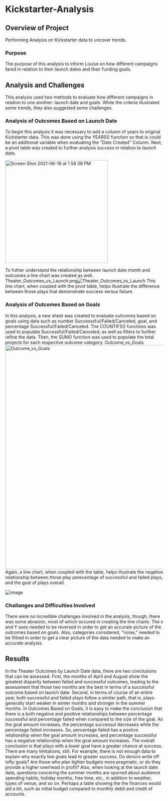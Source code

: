 # Kickstarter-Analysis
## Overview of Project
Performing Analysis on Kickstarter data to uncover trends.
### Purpose
The purpose of this analysis to inform Louise on how different campaigns fared in relation to their launch dates and their funding goals.
## Analysis and Challenges
This analysis used two methods to evaluate how different campaigns in relation to one another: launch date and goals. While the criteria illustrated some trends, they also suggested some challenges.   
### Analysis of Outcomes Based on Launch Date
To begin this analysis it was necessary to add a column of years to original Kickstarter data. This was done using the YEARS() function so that is could be an additional variable when evaluating the "Date Created" Column. Next, a pivot table was created to further analysis success in relation to launch date.

<img width="327" alt="Screen Shot 2021-06-18 at 1 58 08 PM" src="https://user-images.githubusercontent.com/84995704/122605785-8b162980-d03d-11eb-8dbc-321b0d5e8431.png">

To futher understand the relationship between launch date month and outcomes a line chart was created as well. 
Theater_Outcomes_vs_Launch.png![Theater_Outcomes_vs_Launch](https://user-images.githubusercontent.com/84995704/122606185-20b1b900-d03e-11eb-8bcc-cf3e4a5deda9.png)
This line chart, when coupled with the pivot table, helps illustrate the difference between those plays that demonstrate success versus failure. 
### Analysis of Outcomes Based on Goals
In this analysis, a new sheet was created to evaluate outcomes based on goals using data such as number Successsful/Failed/Canceled, goal, and percentage Successful/Failed/Canceled. The COUNTIFS() functions was used to populate Successful/Failed/Canceled, as well as filters to further refine the data. Then, the SUM() function was used to populate the total projects for each respective outcome category. 
Outcome_vs_Goals<img width="713" alt="Outcome_vs_Goals" src="https://user-images.githubusercontent.com/84995704/122608627-29a48980-d042-11eb-88b1-02b511a399c6.png">
Again, a line chart, when coupled with the table, helps illustrate the negative relationship between those play perecentage of successful and failed plays, and the goal of plays overall. 

![image](https://user-images.githubusercontent.com/84995704/122608932-bd765580-d042-11eb-82ed-b61d2ef6070c.png)
### Challanges and Difficulties Involved

There were no incredible challenges involved in the analysis, though, there was some abrasion, most of which occured in creating the line charts. The x and Y axes needed to be reversed in order to get an accurate picture of the outcomes based on goals. Also, categories considered, "noise," needed to be filtred in order to get a clear picture of the data needed to make an accurate analysis.
## Results
  In the Theater Outcomes by Launch Date data, there are two conclusions that can be assessed. First, the months of April and August show the greatest disparity between failed and successful outcomes, leading to the assessment that those two months are the best in terms of a successful outcome based on launch date. Second, in terms of course of an entire year, both successful and failed plays follow a similar path, that is, plays generally start weaker in winter months and stronger in the summer months. 
    In Outcomes Based on Goals, it is easy to make the conclusion that there is a both negative and positive relationships between percentage successful and percentage failed when compared to the size of the goal. As the goal amount increases, the percentage successul decreases while the percentage failed increases. So, percentage failed has a postive relationship when the goal amount increases, and percentage successful has a negative relationship when the goal amount increases. The overall conclusion is that plays with a lower goal have a greater chance at success.
    There are many limitations, still. For example, there is not enough data to explain why exactly low goals lead to greater success. Do donors write off lofty goals? Are those who plan tighter budgets more pragmatic, or do they provide a higher overhead in profit? Also, when looking at the launch date data, questions concering the summer months are spurred about audience spending habits, holiday months, free time, etc., in addition to weather, types of venue, and so on. Perhaps a table showing the the finances would aid a bit, such as initial budget compared to monthly debit and credit of accounts. 
